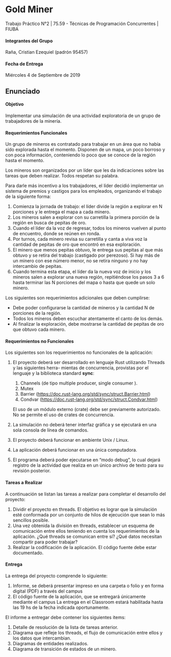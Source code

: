 # Gold Miner
Trabajo Práctico N°2 | 75.59 - Técnicas de Programación Concurrentes | FIUBA

#### Integrantes del Grupo
Raña, Cristian Ezequiel (padrón 95457)

#### Fecha de Entrega
Miércoles 4 de Septiembre de 2019

## Enunciado

#### Objetivo
Implementar una simulación de una actividad exploratoria de un grupo de trabajadores de la minerı́a.

#### Requerimientos Funcionales
Un grupo de mineros es contratado para trabajar en un área que no habı́a sido explorada hasta el
momento. Disponen de un mapa, un poco borroso y con poca información, conteniendo lo poco que se
conoce de la región hasta el momento.

Los mineros son organizados por un lı́der que les da indicaciones sobre las tareas que deben realizar.
Todos respetan su palabra.

Para darle más incentivo a los trabajadores, el lı́der decidió implementar un sistema de premios y
castigos para los empleados, organizando el trabajo de la siguiente forma:

1. Comienza la jornada de trabajo: el lı́der divide la región a explorar en N porciones y le entrega el
mapa a cada minero.
2. Los mineros salen a explorar con su carretilla la primera porción de la región en busca de pepitas
de oro.
3. Cuando el lı́der da la voz de regresar, todos los mineros vuelven al punto de encuentro, donde se
reúnen en ronda.
4. Por turnos, cada minero revisa su carretilla y canta a viva voz la cantidad de pepitas de oro que
encontró en esa exploración.
5. El minero que menos pepitas obtuvo, le entrega sus pepitas al que más obtuvo y se retira del
trabajo (castigado por perezoso). Si hay más de un minero con ese número menor, no se retira
ninguno y no hay intercambio de pepitas.
6. Cuando termina esta etapa, el lı́der da la nueva voz de inicio y los mineros salen a explorar una
nueva región, repitiéndose los pasos 3 a 6 hasta terminar las N porciones del mapa o hasta que
quede un solo minero.

Los siguientes son requerimientos adicionales que deben cumplirse:

* Debe poder configurarse la cantidad de mineros y la cantidad N de porciones de la región.
* Todos los mineros deben escuchar atentamente el canto de los demás.
* Al finalizar la exploración, debe mostrarse la cantidad de pepitas de oro que obtuvo cada minero.

#### Requerimientos no Funcionales
Los siguientes son los requerimientos no funcionales de la aplicación:

1. El proyecto deberá ser desarrollado en lenguaje Rust utilizando Threads y las siguientes herra-
mientas de concurrencia, provistas por el lenguaje y la biblioteca standard **sync**:

    1. Channels (de tipo multiple producer, single consumer ).
    2. Mutex
    3. Barrier (https://doc.rust-lang.org/std/sync/struct.Barrier.html)
    4. Condvar (https://doc.rust-lang.org/std/sync/struct.Condvar.html)
    
    El uso de un módulo externo (crate) debe ser previamente autorizado.
    No se permite el uso de crates de concurrencia.
    
2. La simulación no deberá tener interfaz gráfica y se ejecutará en una sola consola de lı́nea de
comandos.
3. El proyecto deberá funcionar en ambiente Unix / Linux.
4. La aplicación deberá funcionar en una única computadora.
5. El programa deberá poder ejecutarse en “modo debug”, lo cual dejará registro de la actividad
que realiza en un único archivo de texto para su revisión posterior.

#### Tareas a Realizar
A continuación se listan las tareas a realizar para completar el desarrollo del proyecto:

1. Dividir el proyecto en threads. El objetivo es lograr que la simulación esté conformada por un
conjunto de hilos de ejecución que sean lo más sencillos posible.
2. Una vez obtenida la división en threads, establecer un esquema de comunicación entre ellos
teniendo en cuenta los requerimientos de la aplicación. ¿Qué threads se comunican entre sı́?
¿Qué datos necesitan compartir para poder trabajar?
3. Realizar la codificación de la aplicación. El código fuente debe estar documentado.

#### Entrega
La entrega del proyecto comprende lo siguiente:
1. Informe, se deberá presentar impreso en una carpeta o folio y en forma digital (PDF) a través del
campus
2. El código fuente de la aplicación, que se entregará únicamente mediante el campus
La entrega en el Classroom estará habilitada hasta las 19 hs de la fecha indicada oportunamente.

El informe a entregar debe contener los siguientes items:
1. Detalle de resolución de la lista de tareas anterior.
2. Diagrama que refleje los threads, el flujo de comunicación entre ellos y los datos que intercambian.
3. Diagramas de entidades realizados.
4. Diagrama de transición de estados de un minero.